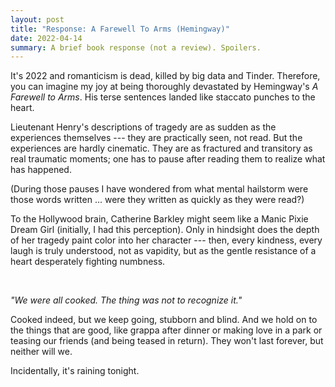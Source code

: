 ```yaml
---
layout: post
title: "Response: A Farewell To Arms (Hemingway)"
date: 2022-04-14
summary: A brief book response (not a review). Spoilers.
---
```


It's 2022 and romanticism is dead, killed by big data and Tinder. Therefore,
you can imagine my joy at being thoroughly devastated by Hemingway's _A
Farewell to Arms_. His terse sentences landed like staccato punches to the
heart.

Lieutenant Henry's descriptions of tragedy are as sudden as the experiences
themselves --- they are practically seen, not read. But the experiences are
hardly cinematic. They are as fractured and transitory as real traumatic
moments; one has to pause after reading them to realize what has happened.

(During those pauses I have wondered from what mental hailstorm were those
words written ... were they written as quickly as they were read?)

To the Hollywood brain, Catherine Barkley might seem like a Manic Pixie Dream
Girl (initially, I had this perception). Only in hindsight does the depth of
her tragedy paint color into her character --- then, every kindness, every
laugh is truly understood, not as vapidity, but as the gentle resistance of
a heart desperately fighting numbness.

<br />

*"We were all cooked. The thing was not to recognize it."*

Cooked indeed, but we keep going, stubborn and blind. And we hold on to the
things that are good, like grappa after dinner or making love in a park or
teasing our friends (and being teased in return). They won't last forever, but
neither will we. 

Incidentally, it's raining tonight.
